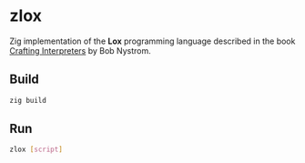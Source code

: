 # zlox

Zig implementation of the **Lox** programming language described in the book [Crafting Interpreters](https://craftinginterpreters.com) by Bob Nystrom.

## Build

```sh
zig build
```

## Run

```sh
zlox [script]
```
